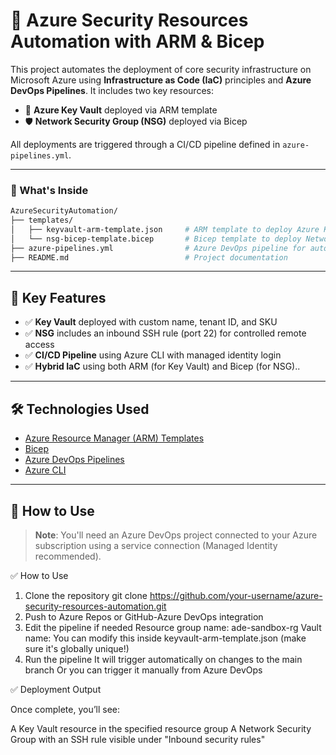 # 🚀 Azure Security Resources Automation with ARM & Bicep

This project automates the deployment of core security infrastructure on Microsoft Azure using **Infrastructure as Code (IaC)** principles and **Azure DevOps Pipelines**. It includes two key resources:

- 🔐 **Azure Key Vault** deployed via ARM template
- 🛡️ **Network Security Group (NSG)** deployed via Bicep

All deployments are triggered through a CI/CD pipeline defined in `azure-pipelines.yml`.

---

### 📁 What's Inside

```bash
AzureSecurityAutomation/
├── templates/
│   ├── keyvault-arm-template.json     # ARM template to deploy Azure Key Vault
│   └── nsg-bicep-template.bicep       # Bicep template to deploy Network Security Group (NSG)
├── azure-pipelines.yml                # Azure DevOps pipeline for automated deployments
├── README.md                          # Project documentation
```
---

## 🧠 Key Features

- ✅ **Key Vault** deployed with custom name, tenant ID, and SKU
- ✅ **NSG** includes an inbound SSH rule (port 22) for controlled remote access
- ✅ **CI/CD Pipeline** using Azure CLI with managed identity login
- ✅ **Hybrid IaC** using both ARM (for Key Vault) and Bicep (for NSG)..

---

## 🛠️ Technologies Used

- [Azure Resource Manager (ARM) Templates](https://learn.microsoft.com/en-us/azure/azure-resource-manager/templates/overview)
- [Bicep](https://learn.microsoft.com/en-us/azure/azure-resource-manager/bicep/overview)
- [Azure DevOps Pipelines](https://learn.microsoft.com/en-us/azure/devops/pipelines/?view=azure-devops)
- [Azure CLI](https://learn.microsoft.com/en-us/cli/azure/install-azure-cli)

---

## 🚀 How to Use

> **Note**: You'll need an Azure DevOps project connected to your Azure subscription using a service connection (Managed Identity recommended).

✅ How to Use
1. Clone the repository
git clone https://github.com/your-username/azure-security-resources-automation.git
2. Push to Azure Repos or GitHub-Azure DevOps integration
3. Edit the pipeline if needed
   Resource group name: ade-sandbox-rg
   Vault name: You can modify this inside keyvault-arm-template.json (make sure it's globally unique!)
4. Run the pipeline
   It will trigger automatically on changes to the main branch
   Or you can trigger it manually from Azure DevOps


✅ Deployment Output

Once complete, you’ll see:

A Key Vault resource in the specified resource group
A Network Security Group with an SSH rule visible under "Inbound security rules"

